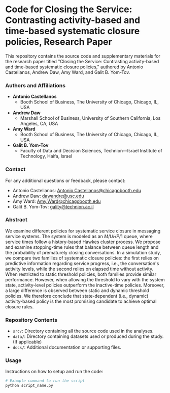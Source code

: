 # Code for Closing the Service: Contrasting activity-based and time-based systematic closure policies, Research Paper

This repository contains the source code and supplementary materials for the research paper titled "Closing the Service: Contrasting activity-based and time-based systematic closure policies," authored by Antonio Castellanos, Andrew Daw, Amy Ward, and Galit B. Yom-Tov.

### Authors and Affiliations
- **Antonio Castellanos**
  - Booth School of Business, The University of Chicago, Chicago, IL, USA
- **Andrew Daw**
  - Marshall School of Business, University of Southern California, Los Angeles, CA, USA
- **Amy Ward**
  - Booth School of Business, The University of Chicago, Chicago, IL, USA
- **Galit B. Yom-Tov**
  - Faculty of Data and Decision Sciences, Technion—Israel Institute of Technology, Haifa, Israel

### Contact
For any additional questions or feedback, please contact:
- Antonio Castellanos: [Antonio.Castellanos@chicagobooth.edu](mailto:Antono.Castellanos@chicagobooth.edu)
- Andrew Daw: [dawandre@usc.edu](mailto:dawandre@usc.edu)
- Amy Ward: [Amy.Ward@chicagobooth.edu](mailto:Amy.Ward@chicagobooth.edu)
- Galit B. Yom-Tov: [gality@technion.ac.il](mailto:gality@technion.ac.il)



### Abstract
We examine different policies for systematic service closure in messaging service systems. The system is modeled as an $M/UHP/1$ queue, where service times follow a history-based Hawkes cluster process. We propose and examine stopping-time rules that balance between queue length and the probability of prematurely closing conversations. In a  simulation study, we compare two families of systematic closure policies: the first relies on predictive information regarding service progress, i.e., the conversation's activity levels, while the second relies on elapsed time without activity. When restricted to static threshold policies, both families provide similar performance. However, when allowing the threshold to vary with the system state, activity-level policies outperform the inactive-time policies. 
Moreover, a large difference is observed between static and dynamic threshold policies. We therefore conclude that state-dependent (i.e., dynamic) activity-based policy is the most promising candidate to achieve optimal closure rules.

### Repository Contents
- `src/`: Directory containing all the source code used in the analyses.
- `data/`: Directory containing datasets used or produced during the study. (If applicable)
- `docs/`: Additional documentation or supporting files.

### Usage
Instructions on how to setup and run the code:

```bash
# Example command to run the script
python script_name.py
